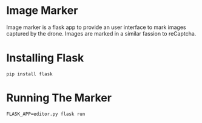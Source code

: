 # Image Marker
Image marker is a flask app to provide an user interface to mark images captured by the drone. Images are marked in a similar fassion to reCaptcha.

# Installing Flask
```
pip install flask
```

# Running The Marker
```
FLASK_APP=editor.py flask run
```
